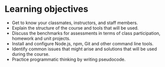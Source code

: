 # Learning objectives

* Get to know your classmates, instructors, and staff members.
* Explain the structure of the course and tools that will be used.
* Discuss the benchmarks for assessments in terms of class participation, homework and unit projects.
* Install and configure Node.js, npm, Git and other command line tools.
* Identify common issues that might arise and solutions that will be used during the course.
* Practice programmatic thinking by writing pseudocode.
